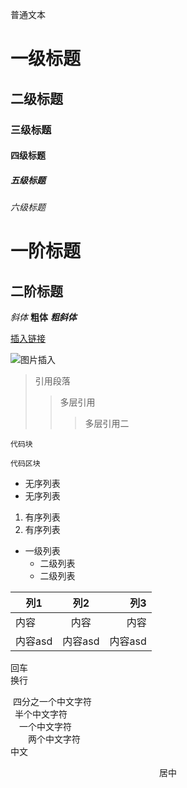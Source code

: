 普通文本

# 一级标题
## 二级标题
### 三级标题
#### 四级标题
##### 五级标题
###### 六级标题

一阶标题
==================
二阶标题
-----

*斜体*
**粗体**
***粗斜体***

[插入链接](https://www.bilibili.com/video/BV1ox411y7Mc?from=search&seid=10723328733219236134 "提示文本")

![图片插入](https://i1.hdslb.com/bfs/archive/88db0a4b1a50b64f3096f49077f5a2d0bba7d4da.jpg@440w_275h.webp "提>示文本")

>引用段落
>>多层引用
>>>多层引用二

`代码块`

    代码区块

* 无序列表
* 无序列表

1. 有序列表
2. 有序列表

* 一级列表
  * 二级列表
  * 二级列表

|列1|列2|列3 |
|---|:---:|---:|
|内容|内容|内容|
|内容asd|内容asd|内容asd|

回车  
换行

      
&nbsp;四分之一个中文字符  
&ensp;半个中文字符  
&emsp;一个中文字符  
&emsp;&emsp;两个中文字符  
中文

<div align=center>
居中
<div>












